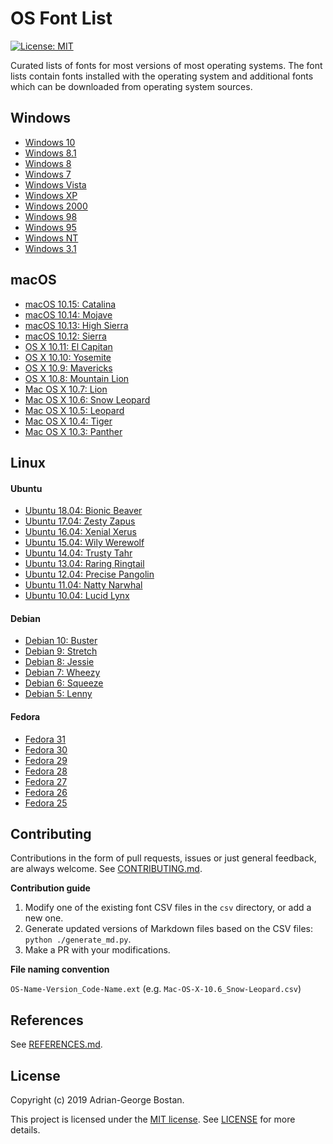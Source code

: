 OS Font List
============

[![License: MIT](https://img.shields.io/badge/license-MIT-red.svg?style=flat-square)](https://opensource.org/licenses/MIT)

Curated lists of fonts for most versions of most operating systems. The font
lists contain fonts installed with the operating system and additional fonts
which can be downloaded from operating system sources.

## Windows

- [Windows 10](https://github.com/adrg/os-font-list/blob/master/md/windows/Windows-10.md)
- [Windows 8.1](https://github.com/adrg/os-font-list/blob/master/md/windows/Windows-8.1.md)
- [Windows 8](https://github.com/adrg/os-font-list/blob/master/md/windows/Windows-8.md)
- [Windows 7](https://github.com/adrg/os-font-list/blob/master/md/windows/Windows-7.md)
- [Windows Vista](https://github.com/adrg/os-font-list/blob/master/md/windows/Windows-Vista.md)
- [Windows XP](https://github.com/adrg/os-font-list/blob/master/md/windows/Windows-XP.md)
- [Windows 2000](https://github.com/adrg/os-font-list/blob/master/md/windows/Windows-2000.md)
- [Windows 98](https://github.com/adrg/os-font-list/blob/master/md/windows/Windows-98.md)
- [Windows 95](https://github.com/adrg/os-font-list/blob/master/md/windows/Windows-95.md)
- [Windows NT](https://github.com/adrg/os-font-list/blob/master/md/windows/Windows-NT.md)
- [Windows 3.1](https://github.com/adrg/os-font-list/blob/master/md/windows/Windows-3.1.md)

## macOS

- [macOS 10.15: Catalina](https://github.com/adrg/os-font-list/blob/master/md/macOS/macOS-10.15_Catalina.md)
- [macOS 10.14: Mojave](https://github.com/adrg/os-font-list/blob/master/md/macOS/macOS-10.14_Mojave.md)
- [macOS 10.13: High Sierra](https://github.com/adrg/os-font-list/blob/master/md/macOS/macOS-10.13_High-Sierra.md)
- [macOS 10.12: Sierra](https://github.com/adrg/os-font-list/blob/master/md/macOS/macOS-10.12_Sierra.md)
- [OS X 10.11: El Capitan](https://github.com/adrg/os-font-list/blob/master/md/macOS/OS-X-10.11_El-Capitan.md)
- [OS X 10.10: Yosemite](https://github.com/adrg/os-font-list/blob/master/md/macOS/OS-X-10.10_Yosemite.md)
- [OS X 10.9: Mavericks](https://github.com/adrg/os-font-list/blob/master/md/macOS/OS-X-10.9_Mavericks.md)
- [OS X 10.8: Mountain Lion](https://github.com/adrg/os-font-list/blob/master/md/macOS/OS-X-10.8_Mountain-Lion.md)
- [Mac OS X 10.7: Lion](https://github.com/adrg/os-font-list/blob/master/md/macOS/Mac-OS-X-10.7_Lion.md)
- [Mac OS X 10.6: Snow Leopard](https://github.com/adrg/os-font-list/blob/master/md/macOS/Mac-OS-X-10.6_Snow-Leopard.md)
- [Mac OS X 10.5: Leopard](https://github.com/adrg/os-font-list/blob/master/md/macOS/Mac-OS-X-10.5_Leopard.md)
- [Mac OS X 10.4: Tiger](https://github.com/adrg/os-font-list/blob/master/md/macOS/Mac-OS-X-10.4_Tiger.md)
- [Mac OS X 10.3: Panther](https://github.com/adrg/os-font-list/blob/master/md/macOS/Mac-OS-X-10.3_Panther.md)

## Linux

#### Ubuntu

- [Ubuntu 18.04: Bionic Beaver](https://github.com/adrg/os-font-list/blob/master/md/linux/Ubuntu-18.04_Bionic-Beaver.md)
- [Ubuntu 17.04: Zesty Zapus](https://github.com/adrg/os-font-list/blob/master/md/linux/Ubuntu-17.04_Zesty-Zapus.md)
- [Ubuntu 16.04: Xenial Xerus](https://github.com/adrg/os-font-list/blob/master/md/linux/Ubuntu-16.04_Xenial-Xerus.md)
- [Ubuntu 15.04: Wily Werewolf](https://github.com/adrg/os-font-list/blob/master/md/linux/Ubuntu-15.04_Wily-Werewolf.md)
- [Ubuntu 14.04: Trusty Tahr](https://github.com/adrg/os-font-list/blob/master/md/linux/Ubuntu-14.04_Trusty-Tahr.md)
- [Ubuntu 13.04: Raring Ringtail](https://github.com/adrg/os-font-list/blob/master/md/linux/Ubuntu-13.04_Raring-Ringtail.md)
- [Ubuntu 12.04: Precise Pangolin](https://github.com/adrg/os-font-list/blob/master/md/linux/Ubuntu-12.04_Precise-Pangolin.md)
- [Ubuntu 11.04: Natty Narwhal](https://github.com/adrg/os-font-list/blob/master/md/linux/Ubuntu-11.04_Natty-Narwhal.md)
- [Ubuntu 10.04: Lucid Lynx](https://github.com/adrg/os-font-list/blob/master/md/linux/Ubuntu-10.04_Lucid-Lynx.md)

#### Debian

- [Debian 10: Buster](https://github.com/adrg/os-font-list/blob/master/md/linux/Debian-10_Buster.md)
- [Debian 9: Stretch](https://github.com/adrg/os-font-list/blob/master/md/linux/Debian-9_Stretch.md)
- [Debian 8: Jessie](https://github.com/adrg/os-font-list/blob/master/md/linux/Debian-8_Jessie.md)
- [Debian 7: Wheezy](https://github.com/adrg/os-font-list/blob/master/md/linux/Debian-7_Wheezy.md)
- [Debian 6: Squeeze](https://github.com/adrg/os-font-list/blob/master/md/linux/Debian-6_Squeeze.md)
- [Debian 5: Lenny](https://github.com/adrg/os-font-list/blob/master/md/linux/Debian-5_Lenny.md)

#### Fedora

- [Fedora 31](https://github.com/adrg/os-font-list/blob/master/md/linux/Fedora-31.md)
- [Fedora 30](https://github.com/adrg/os-font-list/blob/master/md/linux/Fedora-30.md)
- [Fedora 29](https://github.com/adrg/os-font-list/blob/master/md/linux/Fedora-29.md)
- [Fedora 28](https://github.com/adrg/os-font-list/blob/master/md/linux/Fedora-28.md)
- [Fedora 27](https://github.com/adrg/os-font-list/blob/master/md/linux/Fedora-27.md)
- [Fedora 26](https://github.com/adrg/os-font-list/blob/master/md/linux/Fedora-26.md)
- [Fedora 25](https://github.com/adrg/os-font-list/blob/master/md/linux/Fedora-25.md)

## Contributing

Contributions in the form of pull requests, issues or just general feedback,
are always welcome.
See [CONTRIBUTING.md](https://github.com/adrg/os-font-list/blob/master/CONTRIBUTING.md).

**Contribution guide**

1. Modify one of the existing font CSV files in the `csv` directory, or add a new one.
2. Generate updated versions of Markdown files based on the CSV files: `python ./generate_md.py`.
3. Make a PR with your modifications.

**File naming convention**

`OS-Name-Version_Code-Name.ext` (e.g. `Mac-OS-X-10.6_Snow-Leopard.csv`)

## References

See [REFERENCES.md](https://github.com/adrg/os-font-list/blob/master/REFERENCES.md).

## License

Copyright (c) 2019 Adrian-George Bostan.

This project is licensed under the [MIT license](https://opensource.org/licenses/MIT).
See [LICENSE](https://github.com/adrg/os-font-list/blob/master/LICENSE) for more details.
